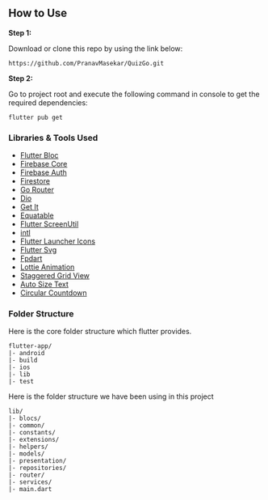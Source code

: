 ## How to Use 

**Step 1:**

Download or clone this repo by using the link below:

```
https://github.com/PranavMasekar/QuizGo.git
```

**Step 2:**

Go to project root and execute the following command in console to get the required dependencies: 

```
flutter pub get 
```

### Libraries & Tools Used

* [Flutter Bloc](https://pub.dev/packages/flutter_bloc)
* [Firebase Core](https://pub.dev/packages/firebase_core)
* [Firebase Auth](https://pub.dev/packages/firebase_auth)
* [Firestore](https://pub.dev/packages/cloud_firestore)
* [Go Router](https://pub.dev/packages/go_router)
* [Dio](https://pub.dev/packages/dio)
* [Get It](https://pub.dev/packages/get_it)
* [Equatable](https://pub.dev/packages/equatable)
* [Flutter ScreenUtil](https://pub.dev/packages/flutter_screenutil)
* [intl](https://pub.dev/packages/intl)
* [Flutter Launcher Icons](https://pub.dev/packages/flutter_launcher_icons)
* [Flutter Svg](https://pub.dev/packages/flutter_svg)
* [Fpdart](https://pub.dev/packages/fpdart)
* [Lottie Animation](https://pub.dev/packages/lottie)
* [Staggered Grid View](https://pub.dev/packages/flutter_staggered_grid_view)
* [Auto Size Text](https://pub.dev/packages/auto_size_text)
* [Circular Countdown](https://pub.dev/packages/circular_countdown_timer)

### Folder Structure
Here is the core folder structure which flutter provides.

```
flutter-app/
|- android
|- build
|- ios
|- lib
|- test
```

Here is the folder structure we have been using in this project

```
lib/
|- blocs/
|- common/
|- constants/
|- extensions/
|- helpers/
|- models/
|- presentation/
|- repositories/
|- router/
|- services/
|- main.dart
```